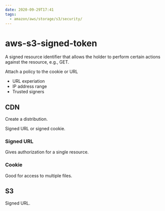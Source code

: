 ```yaml
---
date: 2020-09-29T17:41
tags:
  - amazon/aws/storage/s3/security/
---
```


# aws-s3-signed-token

A signed resource identifier that allows the holder to perform certain actions against the resource, e.g., GET.

Attach a policy to the cookie or URL
* URL experiation
* IP address range
* Trusted signers

## CDN

Create a distribution.

Signed URL or signed cookie.

### Signed URL

Gives authorization for a single resource.

### Cookie

Good for access to multiple files.

## S3

Signed URL.